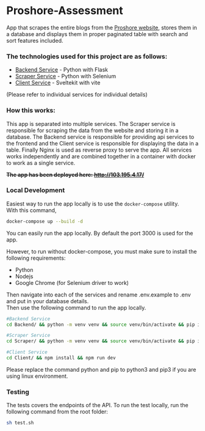 # Proshore-Assessment

App that scrapes the entire blogs from the [Proshore website](https://proshore.eu/resources/), stores them in a database and displays them in proper paginated table with search and sort features included.

### The technologies used for this project are as follows:

- [Backend Service](https://github.com/Dovakiin0/proshore-assessment/tree/master/Backend#readme) - Python with Flask
- [Scraper Service](https://github.com/Dovakiin0/proshore-assessment/tree/master/Scraper#readme) - Python with Selenium
- [Client Service](https://github.com/Dovakiin0/proshore-assessment/tree/master/Client#readme) - Sveltekit with vite

(Please refer to individual services for individual details)

### How this works:

This app is separated into multiple services. The Scraper service is responsible for scraping the data from the website and storing it in a database. The Backend service is responsible for providing api services to the frontend and the Client service is responsible for displaying the data in a table. Finally Nginx is used as reverse proxy to serve the app. All services works independently and are combined together in a container with docker to work as a single service.

~~**The app has been deployed here: http://103.195.4.17/**~~

### Local Development

Easiest way to run the app locally is to use the `docker-compose` utility.  
With this command,

```bash
docker-compose up --build -d
```

You can easily run the app locally. By default the port 3000 is used for the app.

However, to run without docker-compose, you must make sure to install the following requirements:

- Python
- Nodejs
- Google Chrome (for Selenium driver to work)

Then navigate into each of the services and rename .env.example to .env and put in your database details.  
Then use the following command to run the app locally.

```bash
#Backend Service
cd Backend/ && python -m venv venv && source venv/bin/activate && pip install -r requirements.txt && python app.py

#Scraper Service
cd Scraper/ && python -m venv venv && source venv/bin/activate && pip install -r requirements.txt && python app.py

#Client Service
cd Client/ && npm install && npm run dev
```

Please replace the command python and pip to python3 and pip3 if you are using linux environment.

### Testing

The tests covers the endpoints of the API. To run the test locally, run the following command from the root folder:

```bash
sh test.sh
```
